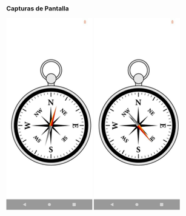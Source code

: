 ### Capturas de Pantalla

<p float="left">
  <img src="./screenshots/image1.jpg" width="45%" />
  <img src="./screenshots/image2.jpg" width="45%" />
</p>